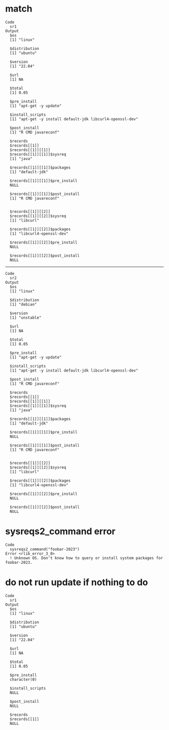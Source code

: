 # match

    Code
      sr1
    Output
      $os
      [1] "linux"
      
      $distribution
      [1] "ubuntu"
      
      $version
      [1] "22.04"
      
      $url
      [1] NA
      
      $total
      [1] 0.05
      
      $pre_install
      [1] "apt-get -y update"
      
      $install_scripts
      [1] "apt-get -y install default-jdk libcurl4-openssl-dev"
      
      $post_install
      [1] "R CMD javareconf"
      
      $records
      $records[[1]]
      $records[[1]][[1]]
      $records[[1]][[1]]$sysreq
      [1] "java"
      
      $records[[1]][[1]]$packages
      [1] "default-jdk"
      
      $records[[1]][[1]]$pre_install
      NULL
      
      $records[[1]][[1]]$post_install
      [1] "R CMD javareconf"
      
      
      $records[[1]][[2]]
      $records[[1]][[2]]$sysreq
      [1] "libcurl"
      
      $records[[1]][[2]]$packages
      [1] "libcurl4-openssl-dev"
      
      $records[[1]][[2]]$pre_install
      NULL
      
      $records[[1]][[2]]$post_install
      NULL
      
      
      
      

---

    Code
      sr2
    Output
      $os
      [1] "linux"
      
      $distribution
      [1] "debian"
      
      $version
      [1] "unstable"
      
      $url
      [1] NA
      
      $total
      [1] 0.05
      
      $pre_install
      [1] "apt-get -y update"
      
      $install_scripts
      [1] "apt-get -y install default-jdk libcurl4-openssl-dev"
      
      $post_install
      [1] "R CMD javareconf"
      
      $records
      $records[[1]]
      $records[[1]][[1]]
      $records[[1]][[1]]$sysreq
      [1] "java"
      
      $records[[1]][[1]]$packages
      [1] "default-jdk"
      
      $records[[1]][[1]]$pre_install
      NULL
      
      $records[[1]][[1]]$post_install
      [1] "R CMD javareconf"
      
      
      $records[[1]][[2]]
      $records[[1]][[2]]$sysreq
      [1] "libcurl"
      
      $records[[1]][[2]]$packages
      [1] "libcurl4-openssl-dev"
      
      $records[[1]][[2]]$pre_install
      NULL
      
      $records[[1]][[2]]$post_install
      NULL
      
      
      
      

# sysreqs2_command error

    Code
      sysreqs2_command("foobar-2023")
    Error <rlib_error_3_0>
      ! Unknown OS. Don't know how to query or install system packages for foobar-2023.

# do not run update if nothing to do

    Code
      sr1
    Output
      $os
      [1] "linux"
      
      $distribution
      [1] "ubuntu"
      
      $version
      [1] "22.04"
      
      $url
      [1] NA
      
      $total
      [1] 0.05
      
      $pre_install
      character(0)
      
      $install_scripts
      NULL
      
      $post_install
      NULL
      
      $records
      $records[[1]]
      NULL
      
      

